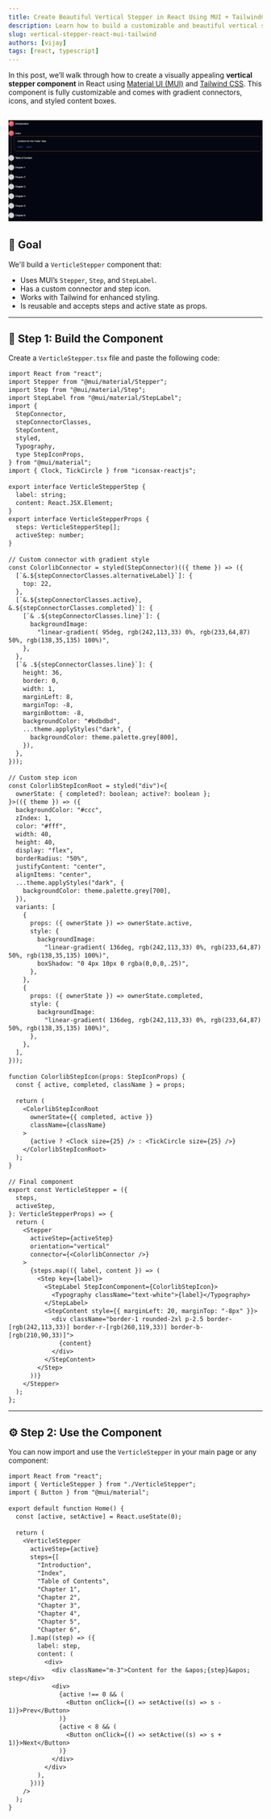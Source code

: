 ```yaml
---
title: Create Beautiful Vertical Stepper in React Using MUI + TailwindCSS
description: Learn how to build a customizable and beautiful vertical stepper component in React with Material UI and Tailwind CSS.
slug: vertical-stepper-react-mui-tailwind
authors: [vijay]
tags: [react, typescript]
---
```


In this post, we’ll walk through how to create a visually appealing **vertical stepper component** in React using [Material UI (MUI)](https://mui.com/) and [Tailwind CSS](https://tailwindcss.com/). This component is fully customizable and comes with gradient connectors, icons, and styled content boxes.

## ![Verticle Stepper](./verticle-stepper-image.png)

<!-- truncate -->

## 🎯 Goal

We'll build a `VerticleStepper` component that:

- Uses MUI’s `Stepper`, `Step`, and `StepLabel`.
- Has a custom connector and step icon.
- Works with Tailwind for enhanced styling.
- Is reusable and accepts steps and active state as props.

---

## 🧱 Step 1: Build the Component

Create a `VerticleStepper.tsx` file and paste the following code:

```tsx
import React from "react";
import Stepper from "@mui/material/Stepper";
import Step from "@mui/material/Step";
import StepLabel from "@mui/material/StepLabel";
import {
  StepConnector,
  stepConnectorClasses,
  StepContent,
  styled,
  Typography,
  type StepIconProps,
} from "@mui/material";
import { Clock, TickCircle } from "iconsax-reactjs";

export interface VerticleStepperStep {
  label: string;
  content: React.JSX.Element;
}
export interface VerticleStepperProps {
  steps: VerticleStepperStep[];
  activeStep: number;
}

// Custom connector with gradient style
const ColorlibConnector = styled(StepConnector)(({ theme }) => ({
  [`&.${stepConnectorClasses.alternativeLabel}`]: {
    top: 22,
  },
  [`&.${stepConnectorClasses.active}, &.${stepConnectorClasses.completed}`]: {
    [`& .${stepConnectorClasses.line}`]: {
      backgroundImage:
        "linear-gradient( 95deg, rgb(242,113,33) 0%, rgb(233,64,87) 50%, rgb(138,35,135) 100%)",
    },
  },
  [`& .${stepConnectorClasses.line}`]: {
    height: 36,
    border: 0,
    width: 1,
    marginLeft: 8,
    marginTop: -8,
    marginBottom: -8,
    backgroundColor: "#bdbdbd",
    ...theme.applyStyles("dark", {
      backgroundColor: theme.palette.grey[800],
    }),
  },
}));

// Custom step icon
const ColorlibStepIconRoot = styled("div")<{
  ownerState: { completed?: boolean; active?: boolean };
}>(({ theme }) => ({
  backgroundColor: "#ccc",
  zIndex: 1,
  color: "#fff",
  width: 40,
  height: 40,
  display: "flex",
  borderRadius: "50%",
  justifyContent: "center",
  alignItems: "center",
  ...theme.applyStyles("dark", {
    backgroundColor: theme.palette.grey[700],
  }),
  variants: [
    {
      props: ({ ownerState }) => ownerState.active,
      style: {
        backgroundImage:
          "linear-gradient( 136deg, rgb(242,113,33) 0%, rgb(233,64,87) 50%, rgb(138,35,135) 100%)",
        boxShadow: "0 4px 10px 0 rgba(0,0,0,.25)",
      },
    },
    {
      props: ({ ownerState }) => ownerState.completed,
      style: {
        backgroundImage:
          "linear-gradient( 136deg, rgb(242,113,33) 0%, rgb(233,64,87) 50%, rgb(138,35,135) 100%)",
      },
    },
  ],
}));

function ColorlibStepIcon(props: StepIconProps) {
  const { active, completed, className } = props;

  return (
    <ColorlibStepIconRoot
      ownerState={{ completed, active }}
      className={className}
    >
      {active ? <Clock size={25} /> : <TickCircle size={25} />}
    </ColorlibStepIconRoot>
  );
}

// Final component
export const VerticleStepper = ({
  steps,
  activeStep,
}: VerticleStepperProps) => {
  return (
    <Stepper
      activeStep={activeStep}
      orientation="vertical"
      connector={<ColorlibConnector />}
    >
      {steps.map(({ label, content }) => (
        <Step key={label}>
          <StepLabel StepIconComponent={ColorlibStepIcon}>
            <Typography className="text-white">{label}</Typography>
          </StepLabel>
          <StepContent style={{ marginLeft: 20, marginTop: "-8px" }}>
            <div className="border-1 rounded-2xl p-2.5 border-[rgb(242,113,33)] border-r-[rgb(260,119,33)] border-b-[rgb(210,90,33)]">
              {content}
            </div>
          </StepContent>
        </Step>
      ))}
    </Stepper>
  );
};
```

---

## ⚙️ Step 2: Use the Component

You can now import and use the `VerticleStepper` in your main page or any component:

```tsx
import React from "react";
import { VerticleStepper } from "./VerticleStepper";
import { Button } from "@mui/material";

export default function Home() {
  const [active, setActive] = React.useState(0);

  return (
    <VerticleStepper
      activeStep={active}
      steps={[
        "Introduction",
        "Index",
        "Table of Contents",
        "Chapter 1",
        "Chapter 2",
        "Chapter 3",
        "Chapter 4",
        "Chapter 5",
        "Chapter 6",
      ].map((step) => ({
        label: step,
        content: (
          <div>
            <div className="m-3">Content for the &apos;{step}&apos; step</div>
            <div>
              {active !== 0 && (
                <Button onClick={() => setActive((s) => s - 1)}>Prev</Button>
              )}
              {active < 8 && (
                <Button onClick={() => setActive((s) => s + 1)}>Next</Button>
              )}
            </div>
          </div>
        ),
      }))}
    />
  );
}
```
